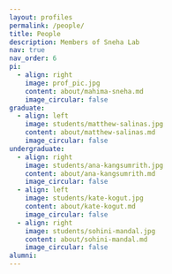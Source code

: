 ```yaml
---
layout: profiles
permalink: /people/
title: People
description: Members of Sneha Lab
nav: true
nav_order: 6
pi:
  - align: right
    image: prof_pic.jpg
    content: about/mahima-sneha.md
    image_circular: false
graduate:
  - align: left
    image: students/matthew-salinas.jpg
    content: about/matthew-salinas.md
    image_circular: false
undergraduate:
  - align: right
    image: students/ana-kangsumrith.jpg
    content: about/ana-kangsumrith.md
    image_circular: false
  - align: left
    image: students/kate-kogut.jpg
    content: about/kate-kogut.md
    image_circular: false
  - align: right
    image: students/sohini-mandal.jpg
    content: about/sohini-mandal.md
    image_circular: false
alumni:
---
```

